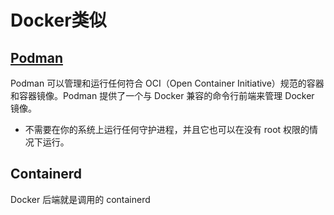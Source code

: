 # Docker类似

## [Podman](https://podman.io/)

Podman 可以管理和运行任何符合 OCI（Open Container Initiative）规范的容器和容器镜像。Podman 提供了一个与 Docker 兼容的命令行前端来管理 Docker 镜像。

- 不需要在你的系统上运行任何守护进程，并且它也可以在没有 root 权限的情况下运行。

## Containerd

Docker 后端就是调用的 containerd